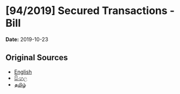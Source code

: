 # [94/2019] Secured Transactions - Bill

**Date:** 2019-10-23

## Original Sources

- [English](https://documents.gov.lk/view/bills/2019/10/94-2019_E.pdf)
- [සිංහල](https://documents.gov.lk/view/bills/2019/10/94-2019_S.pdf)
- [தமிழ்](https://documents.gov.lk/view/bills/2019/10/94-2019_T.pdf)
